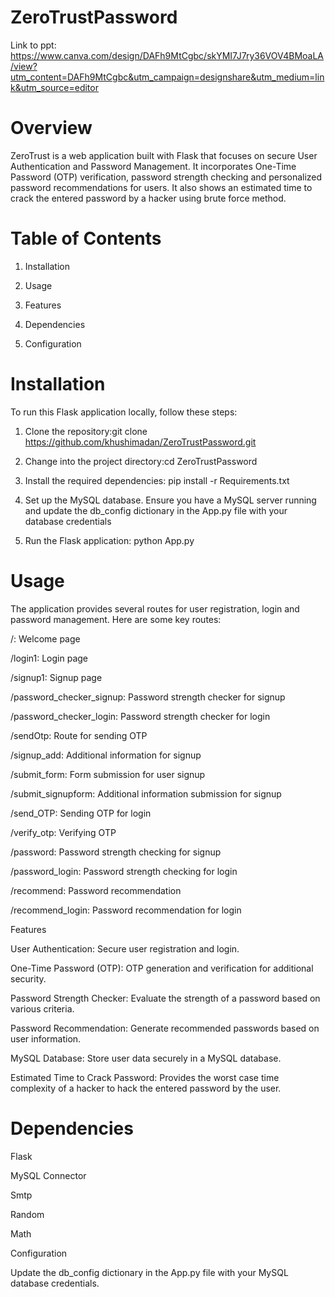 # ZeroTrustPassword

Link to ppt: https://www.canva.com/design/DAFh9MtCgbc/skYMI7J7ry36VOV4BMoaLA/view?utm_content=DAFh9MtCgbc&utm_campaign=designshare&utm_medium=link&utm_source=editor

# Overview

ZeroTrust is a web application built with Flask that focuses on secure User Authentication and Password Management. It incorporates One-Time Password (OTP) verification, 
password strength checking and personalized password recommendations for users. It also shows an estimated time to crack the entered password by a hacker using brute force method.

# Table of Contents

1. Installation

2. Usage

3. Features

4. Dependencies

5. Configuration


# Installation

To run this Flask application locally, follow these steps:

1. Clone the repository:git clone https://github.com/khushimadan/ZeroTrustPassword.git

2. Change into the project directory:cd ZeroTrustPassword

3. Install the required dependencies: pip install -r Requirements.txt

4. Set up the MySQL database. Ensure you have a MySQL server running and update the db_config dictionary in the App.py file with your database credentials

5. Run the Flask application: python App.py

# Usage

The application provides several routes for user registration, login and password management. Here are some key routes:

/: Welcome page

/login1: Login page

/signup1: Signup page

/password_checker_signup: Password strength checker for signup

/password_checker_login: Password strength checker for login

/sendOtp: Route for sending OTP

/signup_add: Additional information for signup

/submit_form: Form submission for user signup

/submit_signupform: Additional information submission for signup

/send_OTP: Sending OTP for login

/verify_otp: Verifying OTP

/password: Password strength checking for signup

/password_login: Password strength checking for login

/recommend: Password recommendation

/recommend_login: Password recommendation for login

Features

User Authentication: Secure user registration and login.

One-Time Password (OTP): OTP generation and verification for additional security.

Password Strength Checker: Evaluate the strength of a password based on various criteria.

Password Recommendation: Generate recommended passwords based on user information.

MySQL Database: Store user data securely in a MySQL database.

Estimated Time to Crack Password: Provides the worst case time complexity of a hacker to hack the entered password by the user.

# Dependencies

Flask

MySQL Connector

Smtp

Random

Math

Configuration

Update the db_config dictionary in the App.py file with your MySQL database credentials.





